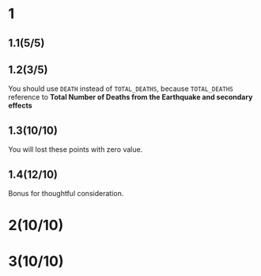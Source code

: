 # 1

## 1.1(5/5)

## 1.2(3/5)

You should use `DEATH` instead of `TOTAL_DEATHS`, because `TOTAL_DEATHS` reference to **Total Number of Deaths from the Earthquake and secondary effects**

## 1.3(10/10)

You will lost these points with zero value.

## 1.4(12/10)

Bonus for thoughtful consideration.

# 2(10/10)

# 3(10/10)